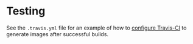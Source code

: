 
# Testing

See the `.travis.yml` file for an example of how to [configure Travis-CI](https://docs.travis-ci.com/user/build-stages/share-docker-image/) to generate images after successful builds.
